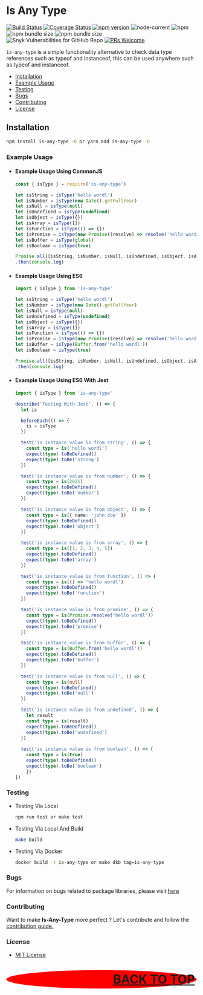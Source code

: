 # Is Any Type

[![Build Status](https://travis-ci.org/restuwahyu13/is-any-type.svg?branch=main)](https://travis-ci.org/restuwahyu13/is-any-type)
[![Coverage Status](https://coveralls.io/repos/github/restuwahyu13/is-any-type/badge.svg?branch=main)](https://coveralls.io/github/restuwahyu13/is-any-type?branch=main)
[![npm version](https://badge.fury.io/js/is-any-type.svg)](https://badge.fury.io/js/is-any-type)
![node-current](https://img.shields.io/node/v/is-any-type?style=flat-square)
![npm](https://img.shields.io/npm/dm/is-any-type)
![npm bundle size](https://img.shields.io/bundlephobia/min/is-any-type)
![npm bundle size](https://img.shields.io/bundlephobia/minzip/is-any-type)
![Snyk Vulnerabilities for GitHub Repo](https://img.shields.io/snyk/vulnerabilities/github/restuwahyu13/is-any-type)
[![PRs Welcome](https://img.shields.io/badge/PRs-welcome-brightgreen.svg?style=flat-square)](https://github.com/restuwahyu13/is-any-type/blob/main/CONTRIBUTING.md)

`is-any-type` is a simple functionality alternative to check data type references such as typeof and instanceof, this can be used anywhere such as typeof and instanceof.

- [Installation](#installation)
- [Example Usage](#example-usage)
- [Testing](#testing)
- [Bugs](#bugs)
- [Contributing](#contributing)
- [License](#license)

## Installation

```sh
npm install is-any-type -D or yarn add is-any-type -D
```

### Example Usage

- #### Example Usage Using CommonJS

  ```typescript
  const { isType } = require('is-any-type')

  let isString = isType('hello wordl')
  let isNumber = isType(new Date().getFullYear)
  let isNull = isType(null)
  let isUndefined = isType(undefined)
  let isObject = isType({})
  let isArray = isType([])
  let isFunction = isType(() => {})
  let isPromise = isType(new Promise((resolve) => resolve('hello wordl')))
  let isBuffer = isType(global)
  let isBoolean = isType(true)

  Promise.all([isString, isNumber, isNull, isUndefined, isObject, isArray, isFunction, isPromise, isBuffer, isBoolean])
  .then(console.log)
  ```

- #### Example Usage Using ES6

  ```javascript
  import { isType } from 'is-any-type'

  let isString = isType('hello wordl')
  let isNumber = isType(new Date().getFullYear)
  let isNull = isType(null)
  let isUndefined = isType(undefined)
  let isObject = isType({})
  let isArray = isType([])
  let isFunction = isType(() => {})
  let isPromise = isType(new Promise((resolve) => resolve('hello wordl')))
  let isBuffer = isType(Buffer.from('hello wordl'))
  let isBoolean = isType(true)

  Promise.all([isString, isNumber, isNull, isUndefined, isObject, isArray, isFunction, isPromise, isBuffer, isBoolean])
  .then(console.log)
  ```

- #### Example Usage Using ES6 With Jest

  ```typescript
  import { isType } from 'is-any-type'

  describe('Testing With Jest', () => {
    let is

    beforeEach(() => {
      is = isType
    })

    test('is instance value is from string', () => {
      const type = is('hello wordl')
      expect(type).toBeDefined()
      expect(type).toBe('string')
    })

    test('is instance value is from number', () => {
      const type = is(2021)
      expect(type).toBeDefined()
      expect(type).toBe('number')
    })

    test('is instance value is from object', () => {
      const type = is({ name: 'john doe' })
      expect(type).toBeDefined()
      expect(type).toBe('object')
    })

    test('is instance value is from array', () => {
      const type = is([1, 2, 3, 4, 5])
      expect(type).toBeDefined()
      expect(type).toBe('array')
    })

    test('is instance value is from function', () => {
      const type = is(() => 'hello wordl')
      expect(type).toBeDefined()
      expect(type).toBe('function')
    })

    test('is instance value is from promise', () => {
      const type = is(Promise.resolve('hello wordl'))
      expect(type).toBeDefined()
      expect(type).toBe('promise')
    })

    test('is instance value is from buffer', () => {
      const type = is(Buffer.from('hello wordl'))
      expect(type).toBeDefined()
      expect(type).toBe('buffer')
    })

    test('is instance value is from null', () => {
      const type = is(null)
      expect(type).toBeDefined()
      expect(type).toBe('null')
    })

    test('is instance value is from undefined', () => {
      let result
      const type = is(result)
      expect(type).toBeDefined()
      expect(type).toBe('undefined')
    })
    
    test('is instance value is from boolean', () => {
      const type = is(true)
      expect(type).toBeDefined()
      expect(type).toBe('boolean')
	  })
  })
  ```



### Testing

- Testing Via Local

  ```sh
  npm run test or make test
  ```

- Testing Via Local And Build

  ```sh
  make build
  ```

- Testing Via Docker

  ```sh
  docker build -t is-any-type or make dkb tag=is-any-type
  ```

### Bugs

For information on bugs related to package libraries, please visit
[here](https://github.com/restuwahyu13/is-any-type/issues)

### Contributing

Want to make **Is-Any-Type** more perfect ? Let's contribute and follow the
[contribution guide.](https://github.com/restuwahyu13/is-any-type/blob/main/CONTRIBUTING.md)

### License

- [MIT License](https://github.com/restuwahyu13/is-any-type/blob/main/LICENSE.md)

<p align="right" style="padding: 5px; border-radius: 100%; background-color: red; font-size: 2rem;">
  <b><a href="#is-any-type">BACK TO TOP</a></b>
</p>

